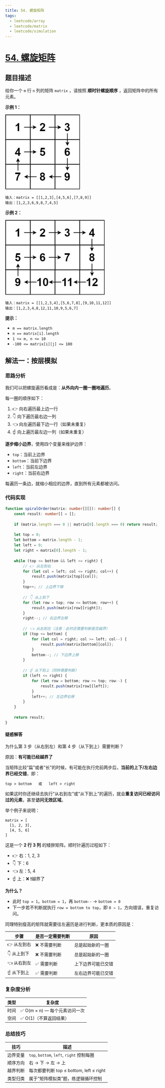 ```yaml
---
title: 54. 螺旋矩阵
tags:
  - leetcode/array
  - leetcode/matrix
  - leetcode/simulation
---
```

# [54. 螺旋矩阵](https://leetcode.cn/problems/spiral-matrix)

## 题目描述

给你一个 `m` 行 `n` 列的矩阵 `matrix` ，请按照 **顺时针螺旋顺序** ，返回矩阵中的所有元素。

**示例 1：**

![](assets/spiral-matrix-1.jpg)

```
输入：matrix = [[1,2,3],[4,5,6],[7,8,9]]
输出：[1,2,3,6,9,8,7,4,5]
```

**示例 2：**

![](assets/spiral-matrix-2.jpg)

```
输入：matrix = [[1,2,3,4],[5,6,7,8],[9,10,11,12]]
输出：[1,2,3,4,8,12,11,10,9,5,6,7]
```

**提示：**

- `m == matrix.length`
- `n == matrix[i].length`
- `1 <= m, n <= 10`
- `-100 <= matrix[i][j] <= 100`

## 解法一：按层模拟

### 思路分析

我们可以把螺旋遍历看成是：**从外向内一圈一圈地遍历**。

每一圈的顺序如下：

1. 👉 向右遍历最上边一行
2. 👇 向下遍历最右边一列
3. 👈 向左遍历最下边一行（如果未重复）
4. ☝️ 向上遍历最左边一列（如果未重复）

**逐步缩小边界**，使用四个变量来维护边界：

- `top`：当前上边界
- `bottom`：当前下边界
- `left`：当前左边界
- `right`：当前右边界

每遍历一条边，就缩小相应的边界，直到所有元素都被访问。

### 代码实现

```typescript
function spiralOrder(matrix: number[][]): number[] {
    const result: number[] = [];

    if (matrix.length === 0 || matrix[0].length === 0) return result;

    let top = 0;
    let bottom = matrix.length - 1;
    let left = 0;
    let right = matrix[0].length - 1;

    while (top <= bottom && left <= right) {
        // 👉 从左到右
        for (let col = left; col <= right; col++) {
            result.push(matrix[top][col]);
        }
        top++; // 上边界下移

        // 👇 从上到下
        for (let row = top; row <= bottom; row++) {
            result.push(matrix[row][right]);
        }
        right--; // 右边界左移

        // 👈 从右到左（注意：此时还需要判断是否越界）
        if (top <= bottom) {
            for (let col = right; col >= left; col--) {
                result.push(matrix[bottom][col]);
            }
            bottom--; // 下边界上移
        }

        // ☝️ 从下到上（同样需要判断）
        if (left <= right) {
            for (let row = bottom; row >= top; row--) {
                result.push(matrix[row][left]);
            }
            left++; // 左边界右移
        }
    }

    return result;
}
```

#### 疑惑解答

为什么第 3 步（从右到左）和第 4 步（从下到上）需要判断？

原因：**有可能已经越界了**

当矩阵比较“扁”或者“长”的时候，有可能在执行完前两步后，**当前的上下/左右边界已经交错**，即：

```
top > bottom   或   left > right
```

如果这时你还继续去执行“从右到左”或“从下到上”的遍历，就会**重复访问已经访问过的元素**，甚至**访问无效区域**。

举个例子来说明：

```
matrix = [
  [1, 2, 3],
  [4, 5, 6]
]
```

这是一个 **2 行 3 列** 的矮胖矩阵。顺时针遍历过程如下：

- 👉 右：1, 2, 3
- 👇 下：6
- 👈 左：5, 4
- ☝️ 上：❌ ❗越界了

**为什么？**

- 此时 `top = 1`，`bottom = 1`，再 `bottom--` → `bottom = 0`
- 下一步若不判断就执行 `row = bottom to top`，即 `0 → 1`，方向错误，重复访问。

同理特别瘦高的矩阵就需要往左遍历是进行判断，更本质的原因是：

| 步骤       | 是否一定需要判断 | 原因               |
| ---------- | ---------------- | ------------------ |
| 👉 从左到右 | ❌ 不需要判断     | 总是起始新的一圈   |
| 👇 从上到下 | ❌ 不需要判断     | 总是起始新的一圈   |
| 👈 从右到左 | ✅ 需要判断       | 上下边界可能已交错 |
| ☝️ 从下到上 | ✅ 需要判断       | 左右边界可能已交错 |

### 复杂度分析

| 类型 | 复杂度                        |
| ---- | ----------------------------- |
| 时间 | ✅ O(m × n) — 每个元素访问一次 |
| 空间 | ✅ O(1)（不算返回结果）        |

### 总结技巧

| 技巧     | 描述                                      |
| -------- | ----------------------------------------- |
| 边界变量 | `top`, `bottom`, `left`, `right` 控制每圈 |
| 顺序方向 | 右 → 下 → 左 → 上                         |
| 越界判断 | 每次都要判断 top ≤ bottom, left ≤ right   |
| 类型归类 | 属于“矩阵模拟类”题，练逻辑循环控制        |